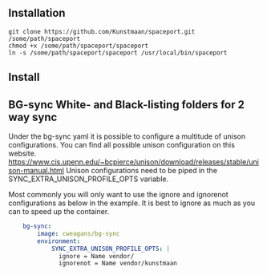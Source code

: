 ## Installation

```
git clone https://github.com/Kunstmaan/spaceport.git /some/path/spaceport
chmod +x /some/path/spaceport/spaceport
ln -s /some/path/spaceport/spaceport /usr/local/bin/spaceport   
```

## Install 

## BG-sync White- and Black-listing folders for 2 way sync

Under the bg-sync yaml it is possible to configure a multitude of unison configurations. 
You can find all possible unison configuration on this website.
https://www.cis.upenn.edu/~bcpierce/unison/download/releases/stable/unison-manual.html
Unison configurations need to be piped in the SYNC_EXTRA_UNISON_PROFILE_OPTS variable. 

Most commonly you will only want to use the ignore and ignorenot configurations as below in the example.
It is best to ignore as much as you can to speed up the container.

```yml
    bg-sync:
        image: cweagans/bg-sync
        environment:
            SYNC_EXTRA_UNISON_PROFILE_OPTS: |
              ignore = Name vendor/
              ignorenot = Name vendor/kunstmaan
```

